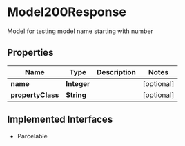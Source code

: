 

# Model200Response

Model for testing model name starting with number

## Properties

Name | Type | Description | Notes
------------ | ------------- | ------------- | -------------
**name** | **Integer** |  |  [optional]
**propertyClass** | **String** |  |  [optional]


## Implemented Interfaces

* Parcelable


